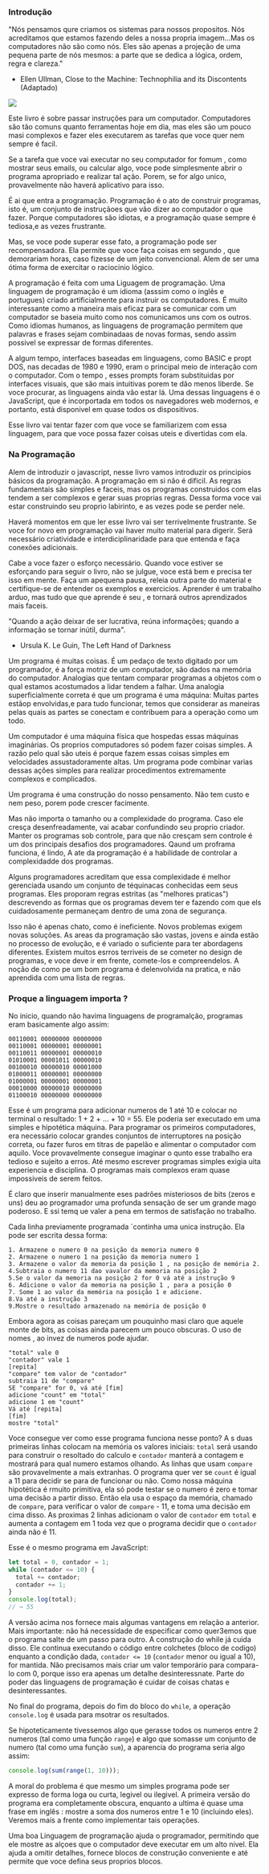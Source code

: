 ### Introdução

"Nós pensamos qure criamos os sistemas para nossos propositos. Nós acreditamos que estamos fazendo deles a nossa propria imagem...Mas os computadores não são como nós. Eles são apenas a projeção de uma pequena parte de nós mesmos: a parte que se dedica a lógica, ordem, regra e clareza."
-  Ellen Ullman, Close to the Machine: Technophilia and its Discontents (Adaptado)

![](https://github.com/marciosindeaux/Javscript-Eloquente-3/blob/introducao/Introdu%C3%A7%C3%A3o/statics/chapter_picture_00.jpg?raw=true)

Este livro é sobre passar instruções para um computador. Computadores são tão comuns quanto ferramentas hoje em dia, mas eles são um pouco masi complexos e fazer eles executarem as tarefas que voce quer nem sempre é facil.

Se a tarefa que voce vai executar no seu computador for fomum , como mostrar seus emails, ou calcular algo, voce pode simplesmente abrir o programa apropriado e realizar tal ação. Porem, se for algo unico, provavelmente não haverá aplicativo para isso.

É ai que entra a programação. Programação é o ato de construir programas, isto é, um conjunto de instruçãoes que vão dizer ao computador o que fazer. Porque computadores são idiotas, e a programação quase sempre é tediosa,e as vezes frustrante.

Mas, se voce pode superar esse fato, a programação pode ser recompensadora. Ela permite que voce faça coisas em segundo , que demorariam horas, caso fizesse de um jeito convencional. Alem de ser uma ótima forma de exercitar o raciocinio lógico.

A programação é feita com uma Liguagem de programação. Uma linguagem de programação é um idioma (asssim como o inglês e portugues) criado artificialmente para instruir os computadores. É muito interessante como a maneira mais eficaz para se comunicar com um computador se baseia muito como nos comunicamos uns com os outros. Como idiomas humanos, as linguagens de programação permitem que palavras e frases sejam combinadaas de novas formas, sendo assim possivel se expressar de formas diferentes.

A algum tempo, interfaces baseadas em linguagens, como BASIC e propt DOS, nas decadas de 1980 e 1990, eram o principal meio de interação com o computador. Com o tempo , esses prompts foram substituidas por interfaces visuais, que são mais intuitivas porem te dão menos liberde. Se voce procurar, as linguagens ainda vão estar lá. Uma dessas linguagens é o JavaScript, que é incorportada em todos os navegadores web modernos, e portanto, está disponivel em quase todos os dispositivos.

Esse livro vai tentar fazer com que voce se familiarizem com essa linguagem, para que voce possa fazer coisas uteis e divertidas com ela.

### Na Programação

Alem de introduzir o javascript, nesse livro vamos introduzir os principios básicos da programação. A programação em si não é dificil. As regras fundamentais são simples e faceis, mas os programas construidos com elas tendem a ser complexos e gerar suas proprias regras. Dessa forma voce vai estar construindo seu proprio labirinto, e as vezes pode se perder nele.

Haverá momentos em que ler esse livro  vai ser terrivelmente frustrante. Se voce for novo em programação vai haver muito material para digerir. Será necessário criatividade e interdiciplinaridade para que entenda e faça conexões adicionais.

Cabe a voce fazer o esforço necessário. Quando voce estiver se esforçando para seguir o livro, não se julgue, voce está bem e precisa ter isso em mente. Faça um apequena pausa, releia outra parte do material e certifique-se de entender os exemplos e exercicios. Aprender é um trabalho arduo, mas tudo que que aprende é seu , e tornará outros aprendizados mais faceis.

"Quando a ação deixar de ser lucrativa, reúna informações; quando a informação se tornar inútil, durma". 
- Ursula K. Le Guin, The Left Hand of Darkness

Um programa é muitas coisas. É um pedaço de texto digitado por um programador, é a força motriz de um computador, são dados na memória do computador. Analogias que tentam comparar programas a objetos com o qual estamos acostumados a lidar tendem a falhar. Uma analogia superficialmente correta é que um programa é uma máquina: Muitas partes estãop envolvidas,e para tudo funcionar, temos que considerar as maneiras pelas quais as partes se conectam e contribuem para a operação como um todo.

Um computador é uma máquina física que hospedas essas máquinas imaginárias. Os proprios computadores só podem fazer coisas simples. A razão pelo qual são uteis é porque fazem essas coisas simples em velocidades assustadoramente altas. Um programa pode combinar varias dessas ações simples para realizar procedimentos extremamente complexos e complicados.

Um programa é uma construção do nosso pensamento. Não tem custo e nem peso, porem pode crescer facimente.

Mas não importa o tamanho ou a complexidade do programa. Caso ele cresça desenfreadamente, vai acabar confundindo seu proprio criador. Manter os programas sob controle, para que não cresçam sem controle é um dos principais desafios dos programadores. Qaund um proframa funciona, é lindo, A ate da programação é a habilidade de controlar a complexidadde dos programas.

Alguns programadores acreditam que essa complexidade é melhor gerenciada usando um conjunto de téquinacas conhecidas eem seus programas. Eles proporam regras estritas (as "melhores praticas") descrevendo as formas que os programas devem ter e fazendo com que els cuidadosamente permaneçam dentro de uma zona de segurança.

Isso não é apenas chato, como é ineficiente. Novos problemas exigem novas soluções. As areas da programação são vastas, jovens e ainda estão no processo de evolução, e é variado o suficiente para ter abordagens diferentes. Existem muitos esrros terriveis de se cometer no design de programas, e voce deve ir em frente, comete-los e compreendelos. A noção de como pe um bom programa é delenvolvida na pratica, e não aprendida com uma lista de regras.

### Proque a linguagem importa ?

No inicio, quando não havima linguagens de programalção, programas eram basicamente algo assim:

```
00110001 00000000 00000000
00110001 00000001 00000001
00110011 00000001 00000010
01010001 00001011 00000010
00100010 00000010 00001000
01000011 00000001 00000000
01000001 00000001 00000001
00010000 00000010 00000000
01100010 00000000 00000000
```

Esse é um programa para adicionar numeros de 1 até 10 e colocar no terminal o resultado: 1 + 2 + ... + 10 = 55. Ele poderia ser executado em uma simples e hipotética máquina. Para programar os primeiros computadores, era necessário colocar grandes conjuntos de interruptores na posição correta, ou fazer furos em titras de papelão e alimentar o computador com aquilo. Voce provavelmente consegue imaginar o qunto esse trabalho era tedioso e sujeito a erros. Até mesmo escrever programas simples exigia uita experiencia e disciplina. O programas mais complexos eram quase impossiveis de serem feitos.

É claro que inserir manualmente eses padrões misteriosos de bits (zeros e uns) deu ao programador uma profunda sensação de ser um grande mago poderoso. E ssi temq ue valer a pena em termos de satisfação no trabalho.

Cada linha previamente programada ´continha uma unica instrução. Ela pode ser escrita dessa forma:
```
1. Armazene o numero 0 na posição da memoria numero 0
2. Armazene o numero 1 na posição da memoria numero 1
3. Armazene o valor da memoria da posição 1 , na posição de memória 2.
4.Subtraia o numero 11 dao vavalor da memoria na posição 2
5.Se o valor da memoria na posição 2 for 0 vá até a instrução 9
6. Adicione o valor da memoria na posição 1 , para a posição 0
7. Some 1 ao valor da memória na posição 1 e adicione.
8.Va até a instrução 3
9.Mostre o resultado armazenado na memória de posição 0
```

Embora agora as coisas pareçam um pouquinho masi claro que aquele monte de bits, as coisas ainda parecem um pouco obscuras. O uso de nomes , ao invez de numeros pode ajudar.

```
"total" vale 0
"contador" vale 1
[repita]
"compare" tem valor de "contador"
subtraia 11 de "compare"
SE "compare" for 0, vá até [fim]
adicione "count" em "total"
adicione 1 em "count"
Vá até [repita]
[fim]
mostre "total"
```

Voce consegue ver como esse programa funciona nesse ponto? A s duas primeiras linhas colocam na memória os valores iniciais: `total` será usando para construir o resoltado do calculo e `contador` manterá a contagem e mostrará para qual numero estamos olhando. As linhas que usam `compare` são provavelmente a mais extranhas. O programa quer ver se `count` é igual a 11 para decidir se para de funcionar ou não. Como nossa máquina hipotética é rmuito primitiva, ela só pode testar se o numero é zero e tomar uma decisão a partir disso. Então ela usa o espaço da memória, chamado de `compare`, para verificar o valor de `compare` - 11, e toma uma decisão em cima disso. As proximas 2 linhas adicionam o valor de `contador` em `total` e aumenta a contagem em 1 toda vez que o programa decidir que o `contador` ainda não é 11.

Esse é o mesmo programa em JavaScript: 

```js
let total = 0, contador = 1;
while (contador <= 10) {
  total += contador;
  contador += 1;
}
console.log(total);
// → 55
```

A versão acima nos fornece mais algumas vantagens em relação a anterior. Mais importante: não há necessidade de especificar como quer3emos que o programa salte de um passo para outro. A construção do while já cuida disso. Ele continua executando o código entre colchetes (bloco de codigo) enquanto a condição dada, `contador <= 10` (`contador` menor ou igual a 10), for mantida. Não precisamos mais criar um valor temporário para compara-lo com 0, porque isso era apenas um detalhe desinteressnate. Parte do poder das linguagens de programação é cuidar de coisas chatas e desinteressantes.

No final do programa, depois do fim do bloco do `while`, a operação `console.log` é usada para msotrar os resultados.

Se hipoteticamente tivessemos algo que gerasse todos os numeros entre 2 numeros (tal como uma função `range`) e algo que somasse um conjunto de numero (tal como uma função `sum`), a aparencia do programa seria algo assim:

```js
console.log(sum(range(1, 10)));
```

A moral do problema é que mesmo um simples programa pode ser expresso de forma loga ou curta, legivel ou ilegivel. A primeira versão do programa era completamente obscura, enquanto a ultima é quase uma frase em inglês : mostre a soma dos numeros entre 1 e 10 (incluindo eles). Veremos mais a frente como implementar tais operações.

Uma boa Linguagem de programação ajuda o programador, permitindo que ele mostre as alçoes que o computador deve executar em um alto nivel. Ela ajuda a omitir detalhes, fornece blocos de construção conveniente e até permite que voce defina seus proprios blocos.
